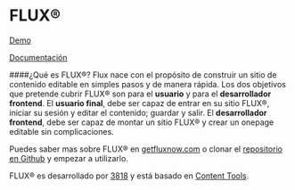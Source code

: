 # FLUX®

[Demo](http://dev.3818.com.ar/fluxgit)

[Documentación](https://3818devarg.gitbooks.io/flux-documentation/content/)

####¿Qué es FLUX®?
Flux nace con el propósito de construir un sitio de contenido editable en simples pasos y de manera rápida. Los dos objetivos que pretende cubrir FLUX® son para el **usuario** y para el **desarrollador frontend**.
El **usuario final**, debe ser capaz de entrar en su sitio FLUX®, iniciar su sesión y editar el contenido; guardar y salir.
El **desarrollador frontend**, debe ser capaz de montar un sitio FLUX® y crear un onepage editable sin complicaciones.

Puedes saber mas sobre FLUX® en [getfluxnow.com](http://getfluxnow.com/) o clonar el [repositorio en Github](https://github.com/3818/flux) y empezar a utilizarlo.

FLUX® es desarrollado por [3818](http://3818.com.ar/) y está basado en [Content Tools](http://getcontenttools.com/).
